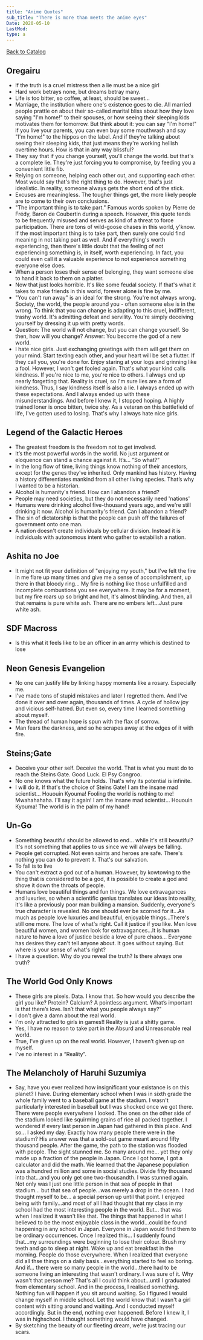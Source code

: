 ```yaml
---
title: "Anime Quotes"
sub_title: "There is more than meets the anime eyes"
Date: 2020-05-10
LastMod:
type: a
---
```


[Back to Catalog](https://otaking.xyz/index.html)

## Oregairu

- If the truth is a cruel mistress then a lie must be a nice girl
- Hard work betrays none, but dreams betray many.
- Life is too bitter, so coffee, at least, should be sweet...
- Marriage, the institution where one's existence goes to die. All married people prattle on about their so-called marital bliss about how they love saying "I'm home!" to their spouses, or how seeing their sleeping kids motivates them for tomorrow. But think about it: you can say "I'm home!" if you live your parents, you can even buy some mouthwash and say "I'm home!" to the hippos on the label. And if they're talking about seeing their sleeping kids, that just means they're working hellish overtime hours. How is that in any way blissful?
- They say that if you change yourself, you'll change the world. but that's a complete lie. They're just forcing you to compromise, by feeding you a convenient little fib.
- Relying on someone, helping each other out, and supporting each other. Most would say that's the right thing to do. However, that's just idealistic. In reality, someone always gets the short end of the stick.
- Excuses are meaningless. The tougher things get, the more likely people are to come to their own conclusions.
- "The important thing is to take part." Famous words spoken by Pierre de Frédy, Baron de Coubertin during a speech. However, this quote tends to be frequently misused and serves as kind of a threat to force participation. There are tons of wild-goose chases in this world, y'know. If the most important thing is to take part, then surely one could find meaning in not taking part as well. And if everything's worth experiencing, then there's little doubt that the feeling of not experiencing something is, in itself, worth experiencing. In fact, you could even call it a valuable experience to not experience something everyone else does.
- When a person loses their sense of belonging, they want someone else to hand it back to them on a platter.
- Now that just looks horrible. It's like some feudal society. If that's what it takes to make friends in this world, forever alone is fine by me.
- "You can't run away" is an ideal for the strong. You're not always wrong. Society, the world, the people around you - often someone else is in the wrong. To think that you can change is adapting to this cruel, indifferent, trashy world. It's admitting defeat and servility. You're simply deceiving yourself by dressing it up with pretty words.
- Question: The world will not change, but you can change yourself. So then, how will you change? Answer: You become the god of a new world.
- I hate nice girls. Just exchanging greetings with them will get them on your mind. Start texting each other, and your heart will be set a flutter. If they call you, you're done for. Enjoy staring at your logs and grinning like a fool. However, I won't get fooled again. That's what your kind calls kindness. If you're nice to me, you're nice to others. I always end up nearly forgetting that. Reality is cruel, so I'm sure lies are a form of kindness. Thus, I say kindness itself is also a lie. I always ended up with these expectations. And I always ended up with these misunderstandings. And before I knew it, I stopped hoping. A highly trained loner is once bitten, twice shy. As a veteran on this battlefield of life, I've gotten used to losing. That's why I always hate nice girls.

## Legend of the Galactic Heroes

- The greatest freedom is the freedom not to get involved.
- It’s the most powerful words in the world. No just argument or eloquence can stand a chance against it. It’s… ”So what?”
- In the long flow of time, living things know nothing of their ancestors, except for the genes they’ve inherited. Only mankind has history. Having a history differentiates mankind from all other living species. That’s why I wanted to be a historian.
- Alcohol is humanity's friend. How can I abandon a friend?
- People may need societies, but they do not necessarily need 'nations'
- Humans were drinking alcohol five-thousand years ago, and we're still drinking it now. Alcohol is humanity's friend. Can I abandon a friend?
- The sin of dictatorship is that the people can push off the failures of government onto one man.
- A nation doesn't create individuals by cellular division. Instead it is individuals with autonomous intent who gather to estabilish a nation.

## Ashita no Joe

- It might not fit your definition of "enjoying my youth," but I've felt the fire in me flare up many times and give me a sense of accomplishment, up there in that bloody ring... My fire is nothing like those unfulfilled and incomplete combustions you see everywhere. It may be for a moment, but my fire roars up so bright and hot, it's almost blinding. And then, all that remains is pure white ash. There are no embers left...Just pure white ash.

## SDF Macross

- Is this what it feels like to be an officer in an army which is destined to lose

## Neon Genesis Evangelion

- No one can justify life by linking happy moments like a rosary. Especially me.
- I've made tons of stupid mistakes and later I regretted them. And I've done it over and over again, thousands of times. A cycle of hollow joy and vicious self-hatred. But even so, every time I learned something about myself.
- The thread of human hope is spun with the flax of sorrow.
- Man fears the darkness, and so he scrapes away at the edges of it with fire.

## Steins;Gate

- Deceive your other self. Deceive the world. That is what you must do to reach the Steins Gate. Good Luck. El Psy Congroo.
- No one knows what the future holds. That's why its potential is infinite.
- I will do it. If that's the choice of Steins Gate! I am the insane mad scientist... Hououin Kyouma! Fooling the world is nothing to me! Mwahahahaha. I'll say it again! I am the insane mad scientist... Hououin Kyouma! The world is in the palm of my hand!

## Un-Go

- Something beautiful should be allowed to end... while it's still beautiful? It's not something that applies to us since we will always be falling.
- People get corrupted. Not even saints and heroes are safe. There's nothing you can do to prevent it. That's our salvation.
- To fall is to live
- You can't extract a god out of a human. However, by kowtowing to the thing that is considered to be a god, it is possible to create a god and shove it down the throats of people.
- Humans love beautiful things and fun things. We love extravagances and luxuries, so when a scientific genius translates our ideas into reality, it's like a previously poor man building a mansion. Suddenly, everyone's true character is revealed. No one should ever be scorned for it...As much as people love luxuries and beautiful, enjoyable things...There's still one more. The love of what's right. Call it justice if you like. Men love beautiful women, and women look for extravagances...It is human nature to have a love of justice beside a love of pure chaos... Everyone has desires they can't tell anyone about. It goes without saying. But where is your sense of what's right?
- I have a question. Why do you reveal the truth? Is there always one truth?

## The World God Only Knows

- These girls are pixels. Data. I know that. So how would you describe the girl you like? Protein? Calcium? A pointless argument. What’s important is that there’s love. Isn’t that what you people always say?"
- I don't give a damn about the real world.
- I'm only attracted to girls in games!! Reality is just a shitty game.
- Yes, I have no reason to take part in the Absurd and Unreasonable real world.
- True, I’ve given up on the real world. However, I haven’t given up on myself.
- I’ve no interest in a “Reality”.

## The Melancholy of Haruhi Suzumiya

- Say, have you ever realized how insignificant your existance is on this planet? I have. During elementary school when I was in sixth grade the whole family went to a baseball game at the stadium. I wasn't particularly interested in baseball but I was shocked once we got there. There were people everywhere I looked. The ones on the other side of the stadium looked like squirming grains of rice all packed together. I wondered if every last person in Japan had gathered in this place. And so... I asked my day. Exactly how many people there were in the stadium? His answer was that a sold-out game meant around fifty thousand people. After the game, the path to the station was flooded with people. The sight stunned me. So many around me... yet they only made up a fraction of the people in Japan. Once I got home, I got a calculator and did the math. We learned that the Japanese population was a hundred million and some in social studies. Divide fifty thousand into that...and you only get one two-thousandth. I was stunned again. Not only was I just one little person in that sea of people in that stadium... but that sea of people...was merely a drop in the ocean. I had thought myself to be... a special person up until that point. I enjoyed being with family...and most of all I had thought that my class in my school had the most interesting people in the world. But... that was when I realized it wasn't like that. The things that happened in what I believed to be the most enjoyable class in the world...could be found happening in any school in Japan. Everyone in Japan would find them to be ordinary occurrences. Once I realized this... I suddenly found that...my surroundings were beginning to lose their colour. Brush my teeth and go to sleep at night. Wake up and eat breakfast in the morning. People do those everywhere. When I realized that everyone did all thse things on a daily basis...everything started to feel so boring. And if... there were so many people in the world...there had to be someone living an interesting that wasn't ordinary. I was sure of it. Why wasn't that person me? That's all I could think about...until I graduated from elementary school. And in the process, I realised something. Nothing fun will happen if you sit around waiting. So I figured I would change myself in middle school. Let the world know that I wasn't a girl content with sitting around and waiting. And I conducted myself accordingly. But in the end, nothing ever happened. Before I knew it, I was in highschool. I thought something would have changed.
- By sketching the beauty of our fleeting dream, we're just tracing our scars.
